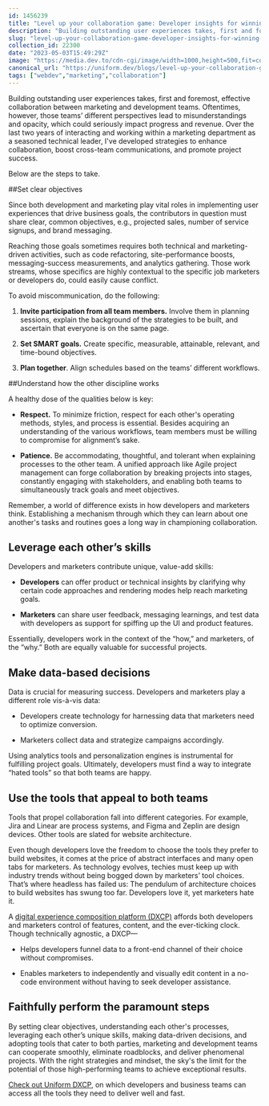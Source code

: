 ```yaml
---
id: 1456239
title: "Level up your collaboration game: Developer insights for winning with marketing pros"
description: "Building outstanding user experiences takes, first and foremost, effective collaboration between..."
slug: "level-up-your-collaboration-game-developer-insights-for-winning-with-marketing-pros-17k"
collection_id: 22300
date: "2023-05-03T15:49:29Z"
image: "https://media.dev.to/cdn-cgi/image/width=1000,height=500,fit=cover,gravity=auto,format=auto/https%3A%2F%2Fdev-to-uploads.s3.amazonaws.com%2Fuploads%2Farticles%2Fjhfuu567f1khlxvglcn0.png"
canonical_url: "https://uniform.dev/blogs/level-up-your-collaboration-game-developer-insights-for-winning-with"
tags: ["webdev","marketing","collaboration"]
---
```


Building outstanding user experiences takes, first and foremost, effective collaboration between marketing and development teams. Oftentimes, however, those teams’ different perspectives lead to misunderstandings and opacity, which could seriously impact progress and revenue. Over the last two years of interacting and working within a marketing department as a seasoned technical leader, I've developed strategies to enhance collaboration, boost cross-team communications, and promote project success. 

Below are the steps to take.

##Set clear objectives

Since both development and marketing play vital roles in implementing user experiences that drive business goals, the contributors in question must share clear, common objectives, e.g., projected sales, number of service signups, and brand messaging. 

Reaching those goals sometimes requires both technical and marketing-driven activities, such as code refactoring, site-performance boosts, messaging-success measurements, and analytics gathering. Those work streams, whose specifics are highly contextual to the specific job marketers or developers do, could easily cause conflict.

To avoid miscommunication, do the following:

1. **Invite participation from all team members.** Involve them in planning sessions, explain the background of the strategies to be built, and ascertain that everyone is on the same page.
    
2. **Set SMART goals.** Create specific, measurable, attainable, relevant, and time-bound objectives.
    
3. **Plan together**. Align schedules based on the teams’ different workflows.

##Understand how the other discipline works

A healthy dose of the qualities below is key:

* **Respect.** To minimize friction, respect for each other's operating methods, styles, and process is essential. Besides acquiring an understanding of the various workflows, team members must be willing to compromise for alignment’s sake.
    
* **Patience.** Be accommodating, thoughtful, and tolerant when explaining processes to the other team. A unified approach like Agile project management can forge collaboration by breaking projects into stages, constantly engaging with stakeholders, and enabling both teams to simultaneously track goals and meet objectives.  

Remember, a world of difference exists in how developers and marketers think. Establishing a mechanism through which they can learn about one another's tasks and routines goes a long way in championing collaboration.

## Leverage each other’s skills

Developers and marketers contribute unique, value-add skills:

* **Developers** can offer product or technical insights by clarifying why certain code approaches and rendering modes help reach marketing goals.
    
* **Marketers** can share user feedback, messaging learnings, and test data with developers as support for spiffing up the UI and product features. 

Essentially, developers work in the context of the “how,” and marketers, of the ”why.” Both are equally valuable for successful projects.

## Make data-based decisions

Data is crucial for measuring success. Developers and marketers play a different role vis-à-vis data:

* Developers create technology for harnessing data that marketers need to optimize conversion.
    
* Marketers collect data and strategize campaigns accordingly. 

Using analytics tools and personalization engines is instrumental for fulfilling project goals. Ultimately, developers must find a way to integrate “hated tools” so that both teams are happy.

## Use the tools that appeal to both teams

Tools that propel collaboration fall into different categories. For example, Jira and Linear are process systems, and Figma and Zeplin are design devices. Other tools are slated for website architecture.

Even though developers love the freedom to choose the tools they prefer to build websites, it comes at the price of abstract interfaces and many open tabs for marketers. As technology evolves, techies must keep up with industry trends without being bogged down by marketers’ tool choices. That’s where headless has failed us: The pendulum of architecture choices to build websites has swung too far. Developers love it, yet marketers hate it. 

A [digital experience composition platform (DXCP)](https://uniform.dev/what-is-digital-experience-composition) affords both developers and marketers control of features, content, and the ever-ticking clock. Though technically agnostic, a DXCP—

* Helps developers funnel data to a front-end channel of their choice without compromises. 
    
* Enables marketers to independently and visually edit content in a no-code environment without having to seek developer assistance.
    
## Faithfully perform the paramount steps

By setting clear objectives, understanding each other's processes, leveraging each other’s unique skills, making data-driven decisions, and adopting tools that cater to both parties, marketing and development teams can cooperate smoothly, eliminate roadblocks, and deliver phenomenal projects. With the right strategies and mindset, the sky's the limit for the potential of those high-performing teams to achieve exceptional results.

[Check out Uniform DXCP](https://uniform.dev/demo), on which developers and business teams can access all the tools they need to deliver well and fast.
